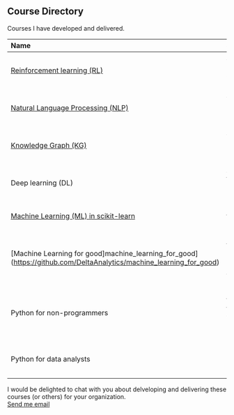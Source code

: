 Course Directory
------

Courses I have developed and delivered.

| Name | Summary | Length |
|:-----|:--------|:-------|
| [Reinforcement learning (RL)](https://github.com/brianspiering/rl-course)        |  Applied and pratical aspects of RL | 6-8 weeks |
| [Natural Language Processing (NLP)](https://github.com/brianspiering/nlp-course) | Applied and pratical aspects of NLP | 6-8 weeks |
| [Knowledge Graph (KG)](https://github.com/brianspiering/knowledge-graph-workshop)| Applied KGs for software engineers  | 1 day |
| Deep learning (DL)                                                               | Applied DL for software engineers   | 6-8 weeks |
| [Machine Learning (ML) in scikit-learn](https://github.com/brianspiering/machine-learning-in-scikit-learn) | Introduction to machine learning | 6-8 weeks |
| [Machine Learning for good]machine_learning_for_good](https://github.com/DeltaAnalytics/machine_learning_for_good) | Introduction to machine learning for social good / non-profits | 6-8 weeks |
| Python for non-programmers | Introduction to Python for people with no previous experience | 4 weeks |
| Python for data analysts   | Level-up analysts into Pythonistas | 4 weeks |

I would be delighted to chat with you about delveloping and delivering these courses (or others) for your organization.  
[Send me email](mailto:bspiering@gmail.com)
